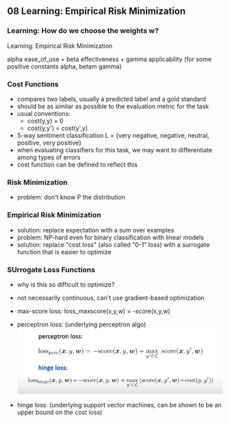 ## 08 Learning: Empirical Risk Minimization
### Learning: How do we choose the weights w? 

Learning: Empirical Risk Minimization

alpha ease_of_use + beta effectiveness + gamma applicability 
(for some positive constants alpha, betam gamma)

### Cost Functions
- compares two labels, usually a predicted label and a gold standard
- should be as similar as possible to the evaluation metric for the task 
- usual conventions: 
    - cost(y,y) = 0 
    - cost(y,y') = cost(y',y)
- 5-way sentiment classification 
L = {very negative, negative, neutral, positive, very positive}
- when evaluating classifiers for this task, we may want to differentiate among types of errors 
- cost function can be defined to reflect this 

### Risk Minimization 
- problem: don't know P the distribution

### Empirical Risk Minimization 
- solution: replace expectation with a sum over examples 
- problem: NP-hard even for binary classification with linear models 
- solution: replace "cost loss" (also called "0-1" loss) with a surrogate function that is easier to optimize 

### SUrrogate Loss Functions 
- why is this so difficult to optimize? 
- not necessarily continuous, can't use gradient-based optimization 

- max-score loss: loss_maxscore(x,y,w) = -score(x,y,w)
- perceptron loss: (underlying perceptron algo)
![Image of loss functions](https://github.com/joyhuan/NLP/blob/main/loss_fcns.png)
- hinge loss: (underlying support vector machines, can be shown to be an upper bound on the cost loss)